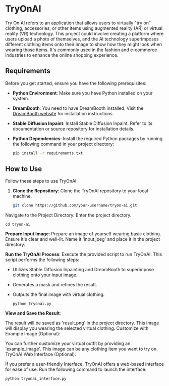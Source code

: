 # TryOnAI

Try On AI refers to an application that allows users to virtually "try on" clothing, accessories, 
or other items using augmented reality (AR) or virtual reality (VR) technology. This project could involve creating a platform where users upload a photo of themselves, and the AI technology superimposes different clothing items onto their image to show how they might look when wearing those items. 
It's commonly used in the fashion and e-commerce industries to enhance the online shopping experience.


## Requirements

Before you get started, ensure you have the following prerequisites:

- **Python Environment**: Make sure you have Python installed on your system.

- **DreamBooth**: You need to have DreamBooth installed. Visit the [DreamBooth website](https://dreambooth.ai/) for installation instructions.

- **Stable Diffusion Inpaint**: Install Stable Diffusion Inpaint. Refer to its documentation or source repository for installation details.

- **Python Dependencies**: Install the required Python packages by running the following command in your project directory:

  ```bash
  pip install -r requirements.txt


## How to Use

Follow these steps to use TryOnAI:

1. **Clone the Repository**: Clone the TryOnAI repository to your local machine.

   ```bash
   git clone https://github.com/your-username/tryon-ai.git

Navigate to the Project Directory: Enter the project directory.
    
    cd tryon-ai

**Prepare Input Image**: 
Prepare an image of yourself wearing basic clothing. Ensure it's clear and well-lit. Name it 'input.jpeg' and place it in the project directory.

**Run the TryOnAI Process**:
Execute the provided script to run TryOnAI. This script performs the following steps:
* Utilizes Stable Diffusion Inpainting and DreamBooth to superimpose clothing onto your input image.
* Generates a mask and refines the result.
* Outputs the final image with virtual clothing.

      python tryonai.py

**View and Save the Result**:

The result will be saved as 'result.png' in the project directory.
This image will display you wearing the selected virtual clothing.
Customize with Example Image (Optional):

You can further customize your virtual outfit by providing an 'example_image'. This image can be any clothing item you want to try on.
TryOnAI Web Interface (Optional):

If you prefer a user-friendly interface, TryOnAI offers a web-based interface for ease of use.
Run the following command to launch the interface:

```bash
python tryonai_interface.py


